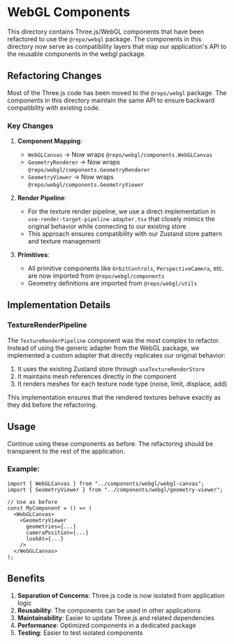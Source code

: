 # WebGL Components

This directory contains Three.js/WebGL components that have been refactored to use the `@repo/webgl` package. The components in this directory now serve as compatibility layers that map our application's API to the reusable components in the webgl package.

## Refactoring Changes

Most of the Three.js code has been moved to the `@repo/webgl` package. The components in this directory maintain the same API to ensure backward compatibility with existing code.

### Key Changes

1. **Component Mapping**:

   - `WebGLCanvas` → Now wraps `@repo/webgl/components.WebGLCanvas`
   - `GeometryRenderer` → Now wraps `@repo/webgl/components.GeometryRenderer`
   - `GeometryViewer` → Now wraps `@repo/webgl/components.GeometryViewer`

2. **Render Pipeline**:

   - For the texture render pipeline, we use a direct implementation in `use-render-target-pipeline-adapter.tsx` that closely mimics the original behavior while connecting to our existing store
   - This approach ensures compatibility with our Zustand store pattern and texture management

3. **Primitives**:
   - All primitive components like `OrbitControls`, `PerspectiveCamera`, etc. are now imported from `@repo/webgl/components`
   - Geometry definitions are imported from `@repo/webgl/utils`

## Implementation Details

### TextureRenderPipeline

The `TextureRenderPipeline` component was the most complex to refactor. Instead of using the generic adapter from the WebGL package, we implemented a custom adapter that directly replicates our original behavior:

1. It uses the existing Zustand store through `useTextureRenderStore`
2. It maintains mesh references directly in the component
3. It renders meshes for each texture node type (noise, limit, displace, add)

This implementation ensures that the rendered textures behave exactly as they did before the refactoring.

## Usage

Continue using these components as before. The refactoring should be transparent to the rest of the application.

### Example:

```tsx
import { WebGLCanvas } from "../components/webgl/webgl-canvas";
import { GeometryViewer } from "../components/webgl/geometry-viewer";

// Use as before
const MyComponent = () => (
  <WebGLCanvas>
    <GeometryViewer
      geometries={...}
      cameraPosition={...}
      lookAt={...}
    />
  </WebGLCanvas>
);
```

## Benefits

1. **Separation of Concerns**: Three.js code is now isolated from application logic
2. **Reusability**: The components can be used in other applications
3. **Maintainability**: Easier to update Three.js and related dependencies
4. **Performance**: Optimized components in a dedicated package
5. **Testing**: Easier to test isolated components
